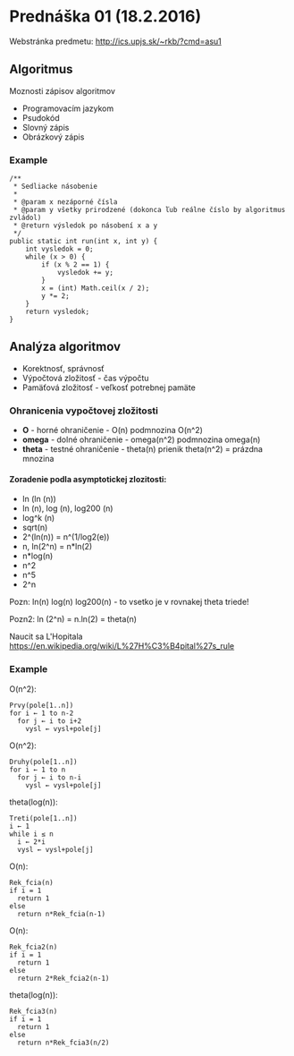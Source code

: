 # Prednáška 01 (18.2.2016)

Webstránka predmetu: http://ics.upjs.sk/~rkb/?cmd=asu1

## Algoritmus

Moznosti zápisov algoritmov

* Programovacím jazykom
* Psudokód
* Slovný zápis
* Obrázkový zápis

### Example

	/**
     * Sedliacke násobenie
     * 
     * @param x nezáporné čísla  
     * @param y všetky prirodzené (dokonca ľub reálne číslo by algoritmus zvládol)
     * @return výsledok po násobení x a y
     */
    public static int run(int x, int y) {
        int vysledok = 0;
        while (x > 0) {
            if (x % 2 == 1) {
                vysledok += y;
            }
            x = (int) Math.ceil(x / 2);
            y *= 2;
        }
        return vysledok;
    }

## Analýza algoritmov

* Korektnosť, správnosť
* Výpočtová zložitosť - čas výpočtu
* Pamäťová zložitosť - veľkosť potrebnej pamäte

### Ohranicenia vypočtovej zložitosti

* **O** - horné ohraničenie - O(n) podmnozina O(n^2)
* **omega** - dolné ohraničenie - omega(n^2) podmnozina omega(n)
* **theta** - testné ohraničenie - theta(n) prienik theta(n^2) = prázdna mnozina

#### Zoradenie podla asymptotickej zlozitosti:

* ln (ln (n))
* ln (n), log (n), log200 (n)
* log^k (n)
* sqrt(n)
* 2^(ln(n)) = n^(1/log2(e))
* n, ln(2^n) = n*ln(2)
* n*log(n)
* n^2
* n^5
* 2^n

Pozn: ln(n) log(n) log200(n) - to vsetko je v rovnakej theta triede!

Pozn2: ln (2^n) = n.ln(2) = theta(n)

Naucit sa L'Hopitala https://en.wikipedia.org/wiki/L%27H%C3%B4pital%27s_rule

### Example

O(n^2):

	Prvy(pole[1..n])
	for i ← 1 to n-2
	  for j ← i to i+2
	    vysl ← vysl+pole[j] 

O(n^2):

	Druhy(pole[1..n])
	for i ← 1 to n
	  for j ← i to n-i
	    vysl ← vysl+pole[j] 

theta(log(n)):

	Treti(pole[1..n])
	i ← 1
	while i ≤ n
	  i ← 2*i
	  vysl ← vysl+pole[j] 

O(n):

	Rek_fcia(n)
	if i = 1
	  return 1
	else
	  return n*Rek_fcia(n-1) 

O(n):

	Rek_fcia2(n)
	if i = 1
	  return 1
	else
	  return 2*Rek_fcia2(n-1)

theta(log(n)):

	Rek_fcia3(n)
	if i = 1
	  return 1
	else
	  return n*Rek_fcia3(n/2)